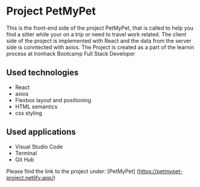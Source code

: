 # Project PetMyPet 

This is the front-end side of the project PetMyPet, that is called to help you find a sitter while your on a trip or need to travel work related. The client side of the project is implemented with React and the data from the server side is conntected with axios. 
The Project is created as a part of the learnin process at Ironhack Bootcamp Full Stack Developer

## Used technologies

* React
* axios
* Flexbox layout and positioning
* HTML semantics
* css styling

## Used applications

* Visual Studio Code
* Terminal
* Git Hub

Please find the link to the project under: 
[PetMyPet] (https://petmypet-project.netlify.app/)
